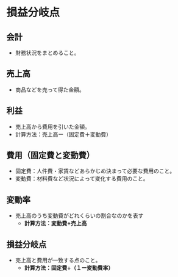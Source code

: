 # 損益分岐点
## 会計
- 財務状況をまとめること。
## 売上高
- 商品などを売って得た金額。
## 利益
- 売上高から費用を引いた金額。
- 計算方法：売上高ー（固定費＋変動費）
## 費用（固定費と変動費）
- 固定費：人件費・家賃などあらかじめ決まって必要な費用のこと。
- 変動費：材料費など状況によって変化する費用のこと。
## 変動率
- 売上高のうち変動費がどれくらいの割合なのかを表す
    - **計算方法：変動費÷売上高**
## 損益分岐点
- 売上高と費用が一致する点のこと。
    - **計算方法：固定費÷（１ー変動費率）**
